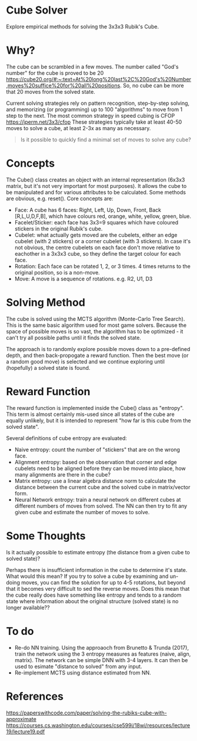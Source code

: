 # Cube Solver
Explore empirical methods for solving the 3x3x3 Rubik's Cube.

# Why?
The cube can be scrambled in a few moves.  The number called "God's number" for the cube is proved to be 20 https://cube20.org/#:~:text=At%20long%20last%2C%20God's%20Number,moves%20suffice%20for%20all%20positions.
So, no cube can be more that 20 moves from the solved state.

Current solving strategies rely on pattern recognition, step-by-step solving, and memorizing (or programming) up to 100 "algorithms" to move from 1 step to the next.  The most common strategy in speed cubing is CFOP https://jperm.net/3x3/cfop
These strategies typically take at least 40-50 moves to solve a cube, at least 2-3x as many as necessary.

> Is it possible to quickly find a minimal set of moves to solve any cube?
# Concepts
The Cube() class creates an object with an internal representation (6x3x3 matrix, but it's not very important for most purposes).  It allows the cube to be manipulated and for various attributes to be calculated.  Some methods are obvious, e.g. reset().  Core concepts are:
* Face: A cube has 6 faces: Right, Left, Up, Down, Front, Back [R,L,U,D,F,B], which have colours red, orange, white, yellow, green, blue.
* Facelet/Sticker: each face has 3x3=9 squares which have coloured stickers in the original Rubik's cube.
* Cubelet: what actually gets moved are the cubelets, either an edge cubelet (with 2 stickers) or a corner cubelet (with 3 stickers).  In case it's not obvious, the centre cubelets on each face don't move relative to eachother in a 3x3x3 cube, so they define the target colour for each face.
* Rotation: Each face can be rotated 1, 2, or 3 times.  4 times returns to the original position, so is a non-move.
* Move: A move is a sequence of rotations.  e.g. R2, U1, D3
# Solving Method
The cube is solved using the MCTS algorithm (Monte-Carlo Tree Search).  This is the same basic algorithm used for most game solvers.
Because the space of possible moves is so vast, the algorithm has to be optimized - it can't try all possible paths until it finds the solved state.

The approach is to randomly explore possible moves down to a pre-defined depth, and then back-propogate a reward function.  Then the best move (or a random good move) is selected and we continue exploring until (hopefully) a solved state is found.
# Reward Function
The reward function is implemented inside the Cube() class as "entropy".  This term is almost certainly mis-used since all states of the cube are equally unlikely, but it is intended to represent "how far is this cube from the solved state".

Several definitions of cube entropy are evaluated:
* Naive entropy: count the number of "stickers" that are on the wrong face.
* Alignment entropy: based on the observation that corner and edge cubelets need to be aligned before they can be moved into place, how many alignments are there in the cube?
* Matrix entropy: use a linear algebra distance norm to calculate the distance between the current cube and the solved cube in matrix/vector form.
* Neural Network entropy: train a neural network on different cubes at different numbers of moves from solved.  The NN can then try to fit any given cube and estimate the number of moves to solve.

# Some Thoughts
Is it actually possible to estimate entropy (the distance from a given cube to solved state)?

Perhaps there is insufficient information in the cube to determine it's state.  What would this mean?  If you try to solve a cube by examining and un-doing moves, you can find the solution for up to 4-5 rotations, but beyond that it becomes very difficult to sed the reverse moves.  Does this mean that the cube really does have something like entropy and tends to a random state where information about the original structure (solved state) is no longer available??

# To do
* Re-do NN training.  Using the approaoch from Brunetto & Trunda (2017), train the network using the 3 entropy measures as features (naive, align, matrix).  The network can be simple DNN with 3-4 layers.  It can then be used to esimate "distance to solved" from any input.
* Re-implement MCTS using distance estimated from NN.

# References
https://paperswithcode.com/paper/solving-the-rubiks-cube-with-approximate
https://courses.cs.washington.edu/courses/cse599i/18wi/resources/lecture19/lecture19.pdf
